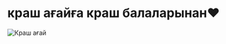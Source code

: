 # краш ағайға краш балаларынан♥️
<dostype html>
    <head>
        <meta charset="utf-8">
        <meta name="viewport" content="width=device-width, initial-scale=1.0">
    </head>
    <body>
        <img src="" alt="Краш ағай">
    </body>
    </html>
